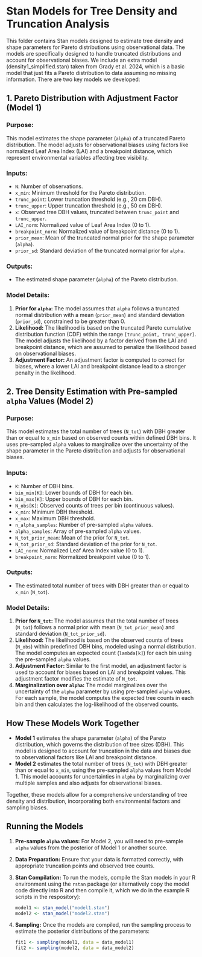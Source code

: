 
# Stan Models for Tree Density and Truncation Analysis

This folder contains Stan models designed to estimate tree density and shape parameters for Pareto distributions using observational data. The models are specifically designed to handle truncated distributions and account for observational biases. We include an extra model (density1_simplified.stan) taken from Grady et al. 2024, which is a basic model that just fits a Pareto distribution to data assuming no missing information. There are two key models we developed:

## 1. Pareto Distribution with Adjustment Factor (Model 1)

### Purpose:
This model estimates the shape parameter (`alpha`) of a truncated Pareto distribution. The model adjusts for observational biases using factors like normalized Leaf Area Index (LAI) and a breakpoint distance, which represent environmental variables affecting tree visibility.

### Inputs:
- `N`: Number of observations.
- `x_min`: Minimum threshold for the Pareto distribution.
- `trunc_point`: Lower truncation threshold (e.g., 20 cm DBH).
- `trunc_upper`: Upper truncation threshold (e.g., 50 cm DBH).
- `x`: Observed tree DBH values, truncated between `trunc_point` and `trunc_upper`.
- `LAI_norm`: Normalized value of Leaf Area Index (0 to 1).
- `breakpoint_norm`: Normalized value of breakpoint distance (0 to 1).
- `prior_mean`: Mean of the truncated normal prior for the shape parameter (`alpha`).
- `prior_sd`: Standard deviation of the truncated normal prior for `alpha`.

### Outputs:
- The estimated shape parameter (`alpha`) of the Pareto distribution.

### Model Details:
1. **Prior for `alpha`:** The model assumes that `alpha` follows a truncated normal distribution with a mean (`prior_mean`) and standard deviation (`prior_sd`), constrained to be greater than 0.
2. **Likelihood:** The likelihood is based on the truncated Pareto cumulative distribution function (CDF) within the range `[trunc_point, trunc_upper]`. The model adjusts the likelihood by a factor derived from the LAI and breakpoint distance, which are assumed to penalize the likelihood based on observational biases.
3. **Adjustment Factor:** An adjustment factor is computed to correct for biases, where a lower LAI and breakpoint distance lead to a stronger penalty in the likelihood.

## 2. Tree Density Estimation with Pre-sampled `alpha` Values (Model 2)

### Purpose:
This model estimates the total number of trees (`N_tot`) with DBH greater than or equal to `x_min` based on observed counts within defined DBH bins. It uses pre-sampled `alpha` values to marginalize over the uncertainty of the shape parameter in the Pareto distribution and adjusts for observational biases.

### Inputs:
- `K`: Number of DBH bins.
- `bin_min[K]`: Lower bounds of DBH for each bin.
- `bin_max[K]`: Upper bounds of DBH for each bin.
- `N_obs[K]`: Observed counts of trees per bin (continuous values).
- `x_min`: Minimum DBH threshold.
- `x_max`: Maximum DBH threshold.
- `n_alpha_samples`: Number of pre-sampled `alpha` values.
- `alpha_samples`: Array of pre-sampled `alpha` values.
- `N_tot_prior_mean`: Mean of the prior for `N_tot`.
- `N_tot_prior_sd`: Standard deviation of the prior for `N_tot`.
- `LAI_norm`: Normalized Leaf Area Index value (0 to 1).
- `breakpoint_norm`: Normalized breakpoint value (0 to 1).

### Outputs:
- The estimated total number of trees with DBH greater than or equal to `x_min` (`N_tot`).

### Model Details:
1. **Prior for `N_tot`:** The model assumes that the total number of trees (`N_tot`) follows a normal prior with mean (`N_tot_prior_mean`) and standard deviation (`N_tot_prior_sd`).
2. **Likelihood:** The likelihood is based on the observed counts of trees (`N_obs`) within predefined DBH bins, modeled using a normal distribution. The model computes an expected count (`lambda[k]`) for each bin using the pre-sampled `alpha` values.
3. **Adjustment Factor:** Similar to the first model, an adjustment factor is used to account for biases based on LAI and breakpoint values. This adjustment factor modifies the estimate of `N_tot`.
4. **Marginalization over `alpha`:** The model marginalizes over the uncertainty of the `alpha` parameter by using pre-sampled `alpha` values. For each sample, the model computes the expected tree counts in each bin and then calculates the log-likelihood of the observed counts.

## How These Models Work Together

- **Model 1** estimates the shape parameter (`alpha`) of the Pareto distribution, which governs the distribution of tree sizes (DBH). This model is designed to account for truncation in the data and biases due to observational factors like LAI and breakpoint distance.
- **Model 2** estimates the total number of trees (`N_tot`) with DBH greater than or equal to `x_min`, using the pre-sampled `alpha` values from Model 1. This model accounts for uncertainties in `alpha` by marginalizing over multiple samples and also adjusts for observational biases.

Together, these models allow for a comprehensive understanding of tree density and distribution, incorporating both environmental factors and sampling biases.

## Running the Models

1. **Pre-sample `alpha` values:** For Model 2, you will need to pre-sample `alpha` values from the posterior of Model 1 or another source.
2. **Data Preparation:** Ensure that your data is formatted correctly, with appropriate truncation points and observed tree counts.
3. **Stan Compilation:** To run the models, compile the Stan models in your R environment using the `rstan` package (or alternatively copy the model code directly into R and then compile it, which we do in the example R scripts in the respository):

    ```r
    model1 <- stan_model("model1.stan")
    model2 <- stan_model("model2.stan")
    ```
    
4. **Sampling:** Once the models are compiled, run the sampling process to estimate the posterior distributions of the parameters:

    ```r
    fit1 <- sampling(model1, data = data_model1)
    fit2 <- sampling(model2, data = data_model2)
    ```
